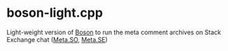 # boson-light.cpp

Light-weight version of [Boson](https://github.com/sobotics/boson) to run the meta comment archives on Stack Exchange chat ([Meta.SO](https://chat.stackoverflow.com/rooms/197298/meta-stack-overflow-comment-archive), [Meta.SE](https://chat.meta.stackexchange.com/rooms/1702/meta-stack-exchange-comment-archive))



